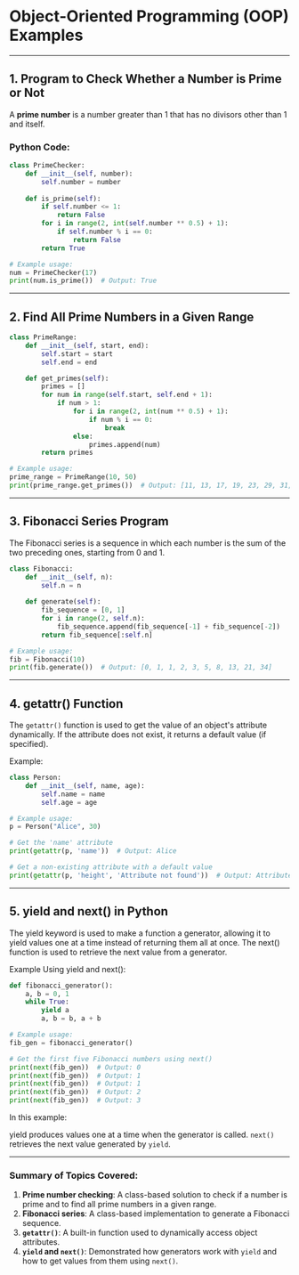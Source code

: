 # Object-Oriented Programming (OOP) Examples

---
## 1. Program to Check Whether a Number is Prime or Not

A **prime number** is a number greater than 1 that has no divisors other than 1 and itself.

### Python Code:
```python
class PrimeChecker:
    def __init__(self, number):
        self.number = number
    
    def is_prime(self):
        if self.number <= 1:
            return False
        for i in range(2, int(self.number ** 0.5) + 1):
            if self.number % i == 0:
                return False
        return True

# Example usage:
num = PrimeChecker(17)
print(num.is_prime())  # Output: True
```
---
## 2. Find All Prime Numbers in a Given Range

```python
class PrimeRange:
    def __init__(self, start, end):
        self.start = start
        self.end = end

    def get_primes(self):
        primes = []
        for num in range(self.start, self.end + 1):
            if num > 1:
                for i in range(2, int(num ** 0.5) + 1):
                    if num % i == 0:
                        break
                else:
                    primes.append(num)
        return primes

# Example usage:
prime_range = PrimeRange(10, 50)
print(prime_range.get_primes())  # Output: [11, 13, 17, 19, 23, 29, 31, 37, 41, 43, 47]

```
---
## 3. Fibonacci Series Program
The Fibonacci series is a sequence in which each number is the sum of the two preceding ones, starting from 0 and 1.

```python
class Fibonacci:
    def __init__(self, n):
        self.n = n
    
    def generate(self):
        fib_sequence = [0, 1]
        for i in range(2, self.n):
            fib_sequence.append(fib_sequence[-1] + fib_sequence[-2])
        return fib_sequence[:self.n]

# Example usage:
fib = Fibonacci(10)
print(fib.generate())  # Output: [0, 1, 1, 2, 3, 5, 8, 13, 21, 34]
```

---
## 4. getattr() Function
The ```getattr()``` function is used to get the value of an object's attribute dynamically. If the attribute does not exist, it returns a default value (if specified).

Example:
```python
class Person:
    def __init__(self, name, age):
        self.name = name
        self.age = age

# Example usage:
p = Person("Alice", 30)

# Get the 'name' attribute
print(getattr(p, 'name'))  # Output: Alice

# Get a non-existing attribute with a default value
print(getattr(p, 'height', 'Attribute not found'))  # Output: Attribute not found
```

---
## 5. yield and next() in Python
The yield keyword is used to make a function a generator, allowing it to yield values one at a time instead of returning them all at once. The next() function is used to retrieve the next value from a generator.

Example Using yield and next():
```python
def fibonacci_generator():
    a, b = 0, 1
    while True:
        yield a
        a, b = b, a + b

# Example usage:
fib_gen = fibonacci_generator()

# Get the first five Fibonacci numbers using next()
print(next(fib_gen))  # Output: 0
print(next(fib_gen))  # Output: 1
print(next(fib_gen))  # Output: 1
print(next(fib_gen))  # Output: 2
print(next(fib_gen))  # Output: 3
```
In this example:

yield produces values one at a time when the generator is called.
```next()``` retrieves the next value generated by ```yield```.


---
### Summary of Topics Covered:
1. **Prime number checking**: A class-based solution to check if a number is prime and to find all prime numbers in a given range.
2. **Fibonacci series**: A class-based implementation to generate a Fibonacci sequence.
3. **`getattr()`**: A built-in function used to dynamically access object attributes.
4. **`yield` and `next()`**: Demonstrated how generators work with `yield` and how to get values from them using `next()`.
